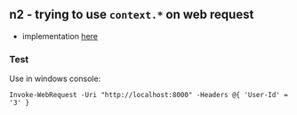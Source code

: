 ## n2 - trying to use `context.*` on web request

- implementation [here](./exec.go)

### Test

Use in windows console:

`Invoke-WebRequest -Uri "http://localhost:8000" -Headers @{ 'User-Id' = '3' }`